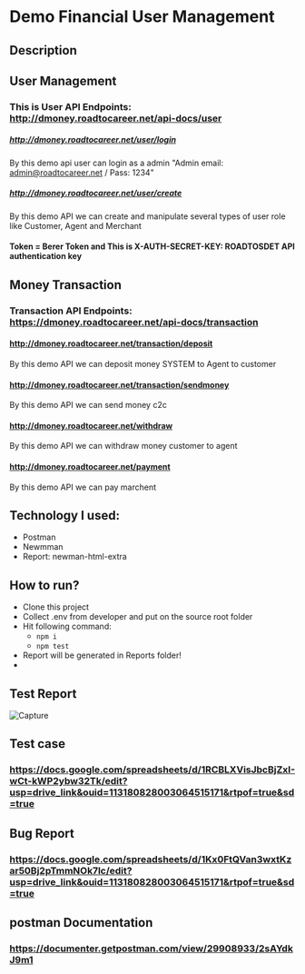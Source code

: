 # Demo Financial User Management
## Description
## User Management
### This is  User API Endpoints: http://dmoney.roadtocareer.net/api-docs/user

##### http://dmoney.roadtocareer.net/user/login   
 By this demo  api  user can login as a admin "Admin email: admin@roadtocareer.net / Pass: 1234" 
 
##### http://dmoney.roadtocareer.net/user/create
By this demo API we can create and manipulate several types of user role like Customer, Agent and Merchant 
#### Token = Berer Token and This is X-AUTH-SECRET-KEY: ROADTOSDET API authentication key


## Money Transaction 
### Transaction API Endpoints: https://dmoney.roadtocareer.net/api-docs/transaction

#### http://dmoney.roadtocareer.net/transaction/deposit
By this demo API we can deposit money SYSTEM to Agent to customer

#### http://dmoney.roadtocareer.net/transaction/sendmoney
By this demo API we can send money c2c


#### http://dmoney.roadtocareer.net/withdraw
By this demo API we can withdraw money customer to agent


#### http://dmoney.roadtocareer.net/payment
By this demo API we can pay marchent 

## Technology I used:
- Postman
- Newmman
- Report: newman-html-extra
## How to run?
- Clone this project
- Collect .env from developer and put on the source root folder
- Hit following command:
  - ``` npm i ```
  - ``` npm test ```
- Report will be generated in Reports folder!
- 
## Test Report
![Capture](https://github.com/user-attachments/assets/59ae1804-0625-48cf-a2d6-67e894664cc7)

## Test case
### https://docs.google.com/spreadsheets/d/1RCBLXVisJbcBjZxI-wCt-kWP2ybw32Tk/edit?usp=drive_link&ouid=113180828003064515171&rtpof=true&sd=true
## Bug Report
### https://docs.google.com/spreadsheets/d/1Kx0FtQVan3wxtKzar50Bj2pTmmNOk7lc/edit?usp=drive_link&ouid=113180828003064515171&rtpof=true&sd=true
## postman Documentation
### https://documenter.getpostman.com/view/29908933/2sAYdkJ9m1
